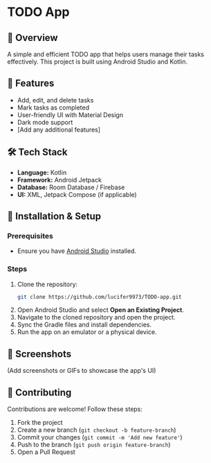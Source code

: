 # TODO App

## 📝 Overview
A simple and efficient TODO app that helps users manage their tasks effectively. This project is built using Android Studio and Kotlin.

## 🚀 Features
- Add, edit, and delete tasks
- Mark tasks as completed
- User-friendly UI with Material Design
- Dark mode support
- [Add any additional features]

## 🛠️ Tech Stack
- **Language:** Kotlin
- **Framework:** Android Jetpack
- **Database:** Room Database / Firebase
- **UI:** XML, Jetpack Compose (if applicable)

## 📂 Installation & Setup

### Prerequisites
- Ensure you have [Android Studio](https://developer.android.com/studio) installed.

### Steps
1. Clone the repository:
   ```sh
   git clone https://github.com/lucifer9973/TODO-app.git
   ```
2. Open Android Studio and select **Open an Existing Project**.
3. Navigate to the cloned repository and open the project.
4. Sync the Gradle files and install dependencies.
5. Run the app on an emulator or a physical device.

## 📸 Screenshots
(Add screenshots or GIFs to showcase the app's UI)

## 🤝 Contributing
Contributions are welcome! Follow these steps:
1. Fork the project
2. Create a new branch (`git checkout -b feature-branch`)
3. Commit your changes (`git commit -m 'Add new feature'`)
4. Push to the branch (`git push origin feature-branch`)
5. Open a Pull Request
